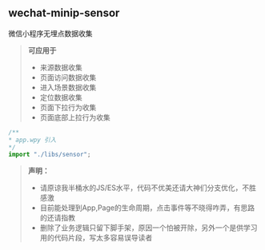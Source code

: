 ## wechat-minip-sensor
微信小程序无埋点数据收集

> **可应用于**
> - 来源数据收集
> - 页面访问数据收集
> - 进入场景数据收集
> - 定位数据收集
> - 页面下拉行为收集
> - 页面底部上拉行为收集

``` javascript
/**
* app.wpy 引入
*/
import "./libs/sensor";
```

> **声明：**
> - 请原谅我半桶水的JS/ES水平，代码不优美还请大神们分支优化，不胜感激
> - 目前能处理到App,Page的生命周期，点击事件等不晓得咋弄，有思路的还请指教
> - 删除了业务逻辑只留下脚手架，原因一个怕被开除，另外一个是供学习用的代码片段，写太多容易误导读者
